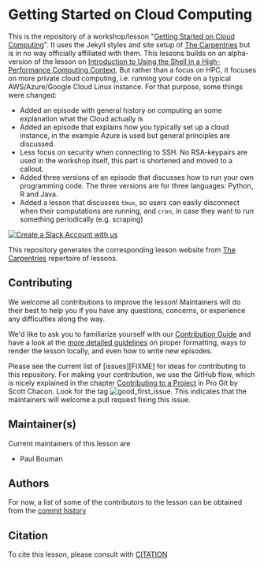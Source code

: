 # Getting Started on Cloud Computing

This is the repository of a workshop/lesson "[Getting Started on Cloud Computing](https://pcbouman-eur.github.io/workshop-getting-started-cloud/)".
It uses the Jekyll styles and site setup of [The Carpentries](https://carpentries.org/) but is in no way officially affiliated with them.
This lessons builds on an alpha-version of the lesson on [Introduction to Using the Shell in a High-Performance Computing Context](http://www.hpc-carpentry.org/hpc-shell/).
But rather than a focus on HPC, it focuses on more private cloud computing, i.e. running your code on a typical AWS/Azure/Google Cloud Linux instance.
For that purpose, some things were changed:

* Added an episode with general history on computing an some explanation what the Cloud actually is
* Added an episode that explains how you typically set up a cloud instance, in the example Azure is used but general principles are discussed.
* Less focus on security when connecting to SSH. No RSA-keypairs are used in the workshop itself, this part is shortened and moved to a callout.
* Added three versions of an episode that discusses how to run your own programming code. The three versions are for three languages: Python, R and Java.
* Added a lesson that discusses `tmux`, so users can easily disconnect when their computations are running, and `cron`, in case they want to run something periodically (e.g. scraping)

[![Create a Slack Account with us](https://img.shields.io/badge/Create_Slack_Account-The_Carpentries-071159.svg)](https://swc-slack-invite.herokuapp.com/)

This repository generates the corresponding lesson website from [The Carpentries](https://carpentries.org/) repertoire of lessons. 

## Contributing

We welcome all contributions to improve the lesson! Maintainers will do their best to help you if you have any
questions, concerns, or experience any difficulties along the way.

We'd like to ask you to familiarize yourself with our [Contribution Guide](CONTRIBUTING.md) and have a look at
the [more detailed guidelines][lesson-example] on proper formatting, ways to render the lesson locally, and even
how to write new episodes.

Please see the current list of [issues][FIXME] for ideas for contributing to this
repository. For making your contribution, we use the GitHub flow, which is
nicely explained in the chapter [Contributing to a Project](http://git-scm.com/book/en/v2/GitHub-Contributing-to-a-Project) in Pro Git
by Scott Chacon.
Look for the tag ![good_first_issue](https://img.shields.io/badge/-good%20first%20issue-gold.svg). This indicates that the maintainers will welcome a pull request fixing this issue.  


## Maintainer(s)

Current maintainers of this lesson are 

* Paul Bouman


## Authors

For now, a list of some of the contributors to the lesson can be obtained from the
[commit history](https://github.com/pcbouman-eur/workshop-getting-started-cloud/graphs/contributors)

## Citation

To cite this lesson, please consult with [CITATION](CITATION)

[lesson-example]: https://carpentries.github.io/lesson-example
